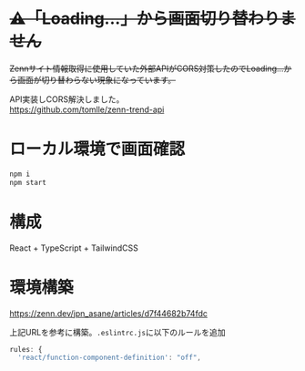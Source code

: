 # ~~⚠「Loading...」から画面切り替わりません~~
~~Zennサイト情報取得に使用していた外部APIがCORS対策したのでLoading...から画面が切り替わらない現象になっています。~~  

API実装しCORS解決しました。  
https://github.com/tomlle/zenn-trend-api

# ローカル環境で画面確認

```zsh
npm i
npm start
```

# 構成

React + TypeScript + TailwindCSS

# 環境構築

https://zenn.dev/jpn_asane/articles/d7f44682b74fdc

上記URLを参考に構築。`.eslintrc.js`に以下のルールを追加

```javascript
rules: {
  'react/function-component-definition': "off",
```
